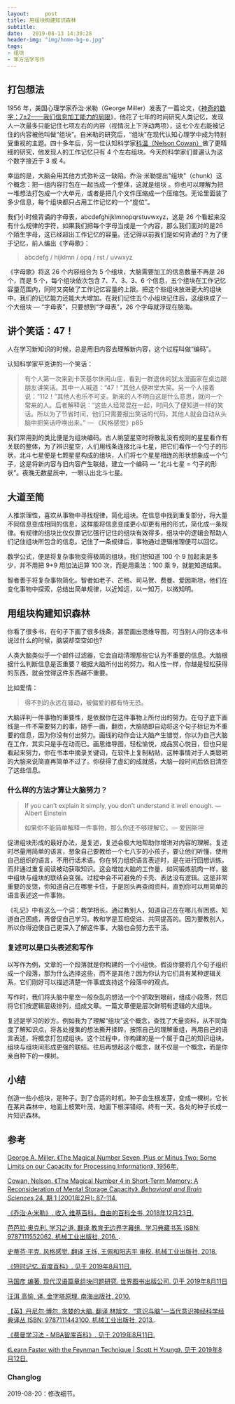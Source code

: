 ```yaml
---
layout:     post
title: 用组块构建知识森林
subtitle: 
date:   2019-08-13 14:30:28
header-img: "img/home-bg-o.jpg"
tags: 
- 组块
- 笨方法学写作
---
```


## 打包想法

1956 年，美国心理学家乔治·米勒（George Miller）发表了一篇论文，《[神奇的数字：7±2——我们信息加工能力的局限](http://psychclassics.yorku.ca/Miller/)》，他花了七年的时间研究人类记忆，发现人一次最多只能记住七项左右的内容（视情况上下浮动两项），这七个左右能被记住的内容被他叫做“组块”。自米勒的研究后，“组块”在现代认知心理学中成为特别受重视的主题。四十多年后，另一位认知科学家[科温（Nelson Cowan）]( https://doi.org/10.1017/S0140525X01003922.)做了更精细的研究，他发现人的工作记忆只有 4 个左右组块。今天的科学家们普遍认为这个数字接近于 3 或 4。

幸运的是，大脑会用其他方式弥补这一缺陷。乔治·米勒提出"组块"（chunk）这个概念：把一组内容打包在一起当成一个整体，这就是组块 。你也可以理解为把一堆想法打包成一个大单元，或者是把几个文件压缩成一个压缩包。无论里面装了多少信息，每个组块都只占用工作记忆的一个“座位”。

我们小时候背诵的字母表，abcdefghijklmnopqrstuvwxyz，这是 26 个看起来没有什么规律的字符，如果我们把每个字母当成是一个内容，那么我们面对的是26 个陌生字母，这已经超出工作记忆的容量。还记得以前我们是如何背诵的？为了便于记忆，前人编出《字母歌》：

> abcdefg / hijklmn / opq / rst / uvwxyz

《字母歌》将这 26 个内容组合为 5 个组块，大脑需要加工的信息数量不再是 26 个，而是 5 个，每个组块依次包含 7、7、3、3、6 个信息，五个组块在工作记忆容量范围内，同时又突破了工作记忆容量的上限。把这个些组块放进更大的组块中，我们的记忆能力还能大大增加。在我们记住五个小组块记住后，这组块成了一个大组块 — “字母表”，只要想到“字母表”，26 个字母就浮现在脑海。

## 讲个笑话：47！

人在学习新知识的时候，总是用旧内容去理解新内容，这个过程叫做“编码”。<!-- more --> 

认知科学家平克讲的一个笑话：

> 有个人第一次来到卡茨基尔休闲山庄，看到一群退休的犹太漫画家在桌边跟朋友讲笑话。其中一人喊道：“47！”其他人便哄堂大笑。另一个人接着说：“112！”其他人也乐不可支。新来的人不明白这是什么意思，就问一个常来的人。后者解释说：“这些人经常混在一起，时间久了便知道一样的笑话。所以为了节省时间，他们只需要报出笑话的代码，其他人就会自动从头脑中把笑话呼唤出来。”  — 《风格感觉》p85

我们常用到的类比便是为组块编码。古人眺望星空时将散乱没有规则的星星看作有关联的整体，为了辨识星空，人们用线条连接北斗七星，把它们看作一个勺子的形状，北斗七星便是七颗星星构成的组块，人们将七个星星相连的形状想象成一个勺子，这是将新内容与旧内容产生联结，建立一个编码 — “北斗七星 = 勺子的形状”。夜晚无数星辰中，一眼认出北斗七星。

## 大道至简

人推崇理性，喜欢从事物中寻找规律，简化组块。在信息中找到重复部分，将大量不同信息变成相同的信息，这样能将信息变成更小却更有用的形式，简化成一条规律。有规律的组块比仅仅靠记忆强行记住的组块有效得多，组块中的逻辑会帮助人们记住组块所包含的信息。记住了一条规律后，事物通过逻辑推理便可以回忆。

数学公式，便是将复杂事物变得极简的组块。我们想知道 100 个 9 加起来是多少，并不用把 9+9 用加法运算 100 次，而是用乘法：100 乘 9，就能知道结果。

智者善于将复杂事物简化。智者如老子、芒格、司马贺、费曼、爱因斯坦，他们在变化事物中探索，总结出简单规律，以近知远，以一知万，以微知明。

## 用组块构建知识森林

你看了很多书，在句子下画了很多线条，甚至画出思维导图，可当别人问你这本书说过什么的时候，脑袋却空空如也?

人类大脑类似于一个邮件过滤器，它会自动清理那些它认为不重要的信息。大脑根据什么判断信息是否重要？根据大脑所付出的努力。和人性一样，你越是轻松获得的东西，就会觉得这件东西越不重要。

比如爱情：

> 得不到的永远在骚动，被偏爱的都有恃无恐。

大脑评判一件事物的重要性，是依据你在这件事物上所付出的努力。在句子底下画线是一件不需要努力的事，随手一画，翻页，大脑随即自动将这个句子标记为不重要的信息，因为你没有付出努力。画线的动作会让大脑产生错觉，你以为自己大脑在工作，其实只是手在动而已。画思维导图，轻松愉悦，成品赏心悦目，但也只是看起来努力，你在书本中摘录关键词，在软件上复制粘贴，这种事情对于人类聪明的大脑来说简直再简单不过了。你获得了虚幻的成就感，大脑一段时间后依旧清空了这些信息。

### 什么样的方法才算让大脑努力？

> If you can’t explain it simply, you don’t understand it well enough. — Albert Einstein
>
> 如果你不能简单解释一件事物，那么你还不够理解它。— 爱因斯坦

促进组块形成的最好办法，是复述，复述会极大地帮助你增进对内容的理解。复述时尽量用简单的语言，想象自己要教给一个七八岁的小孩子，要让他们听懂，使用自己组织的语言，不用行话术语。你在努力组织语言表述时，是在进行回想训练，而非通过重复阅读被动获取知识。这会增加大脑的工作量，如同锻炼肌肉一样，脑中组块与组块的联结会变强。过程中会不可避免的卡壳、表达没有逻辑。这是非常重要的反馈，你知道自己在哪里卡住，于是回头再查阅资料，直到你可以用简单的语言表述这一件事物。

《礼记》中有这么一个词：教学相长。通过教别人，知道自己在在哪儿有困惑。知道自己困惑，再督促自己学习。教和学是互相促进、共同提高的。因为要教别人，所以你得迫使自己更深入了解这件事，大脑也会努力去干活。

### 复述可以是口头表述和写作

以写作为例，文章的一个段落就是你构建的一个小组快。假设你要将几个句子组织成一个段落，那为什么选择这些，而不是其他？因为你认为它们具有某种逻辑关系，它们刚好可以描述清楚一件事或支持这个段落中的观点。

写作时，我们将头脑中星空一般杂乱的想法一个个抓取到眼前，组成小段落，然后将它们按逻辑层级排列，组成文章。一篇文章便是层次鲜明有逻辑的大组块。

复述是学习的妙方。例如我为了理解“组块”这个概念，查找了大量资料，从不同角度了解知识点，将各处搜集的想法撕开揉碎，按照自己的理解重组，再用自己的语言表述，将概念打包成组块。这个过程中，你构建的是一个属于自己的知识组块，组块与组块间形成更强的联结。往后再想起这个概念，就不仅是一个概念，而是你亲自种下的一棵树。



## 小结

创造一些小组块，是种子。到了合适的时机，种子会生根发芽，变成一棵树。它长在某片森林中，地面上枝繁叶茂，地面下根深错综。终有一天，各处的种子长成一片知识森林。

## 参考

[George A. Miller. 《The Magical Number Seven, Plus or Minus Two: Some Limits on our Capacity for Processing Information》, 1956年.]( http://psychclassics.yorku.ca/Miller/)

[Cowan, Nelson. 《The Magical Number 4 in Short-Term Memory: A Reconsideration of Mental Storage Capacity》. *Behavioral and Brain Sciences* 24, 期 1 (2001年2月): 87–114.]( https://doi.org/10.1017/S0140525X01003922.)

[《乔治·A·米勒》. 收入 维基百科，自由的百科全书, 2018年12月23日.](https://zh.wikipedia.org/w/index.php?title=%E4%B9%94%E6%B2%BB%C2%B7A%C2%B7%E7%B1%B3%E5%8B%92&oldid=52488459)

[芭芭拉·奥克利. 学习之道. 翻译 教育无边界字幕组. &nbsp;学习典藏书系                          ISBN: 9787111552062. 机械工业出版社, 2016. ](https://book.douban.com/subject/26895988/).

[史蒂芬·平克. 风格感觉. 翻译 王烁, 王佩和阳志平 审校. 机械工业出版社, 2018.]( https://book.douban.com/subject/30186025/.)

[《短时记忆_百度百科》. 见于 2019年8月11日. ](https://baike.baidu.com/item/%E7%9F%AD%E6%97%B6%E8%AE%B0%E5%BF%86](https://baike.baidu.com/item/短时记忆).)

[马国彦 编著. 现代汉语篇章组块问题研究. 世界图书出版公司. 见于 2019年8月11日]( https://book.douban.com/subject/33505773/.)

[汪洱 高愉, 译. 金字塔原理. 南海出版社, 2010.](https://book.douban.com/subject/4882120/.) 

[【英】丹尼尔·博尔. 贪婪的大脑. 翻译 林旭文. &nbsp;“意识与脑”—当代意识神经科学经典译丛   ISBN: 9787111443100. 机械工业出版社, 2013.]( https://book.douban.com/subject/25752076/).

[《费曼学习法 - MBA智库百科》. 见于 2019年8月11日. ](https://wiki.mbalib.com/wiki/%E8%B4%B9%E6%9B%BC%E5%AD%A6%E4%B9%A0%E6%B3%95](https://wiki.mbalib.com/wiki/费曼学习法).)

[《Learn Faster with the Feynman Technique | Scott H Young》. 见于 2019年8月12日.](https://www.scotthyoung.com/blog/2011/09/01/learn-faster/.)



### Changlog

2019-08-20：修改细节。



